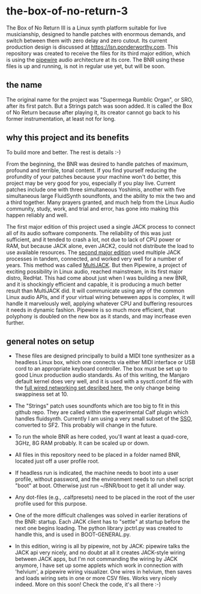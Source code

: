 # the-box-of-no-return-3

The Box of No Return III is a Linux synth platform suitable for live musicianship, designed to handle patches with enormous demands, and switch between them with zero delay and zero cutout.  Its current production design is discussed at https://lsn.ponderworthy.com.  This repository was created to receive the files for its third major edition, which is using the [pipewire](https://pipewire.org/) audio architecture at its core.  The BNR using these files is up and running, is not in regular use yet, but will be soon.

## the name

The original name for the project was "Supermega Rumblic Organ", or SRO, after its first patch.  But a Strings patch was soon added.  It is called the Box of No Return because after playing it, its creator cannot go back to his former instrumentation, at least not for long.

## why this project and its benefits

To build more and better.  The rest is details :-)

From the beginning, the BNR was desired to handle patches of maximum, profound and terrible, tonal content.  If you find yourself reducing the profundity of your patches because your machine won't do better, this project may be very good for you, especially if you play live.  Current patches include one with three simultaneous Yoshimis, another with five simultaneous large FluidSynth soundfonts, and the ability to mix the two and a third together.  Many prayers granted, and much help from the Linux Audio community, study, work, and trial and error, has gone into making this happen reliably and well.

The first major edition of this project used a single JACK process to connect all of its audio software components.  The reliability of this was just sufficient, and it tended to crash a lot, not due to lack of CPU power or RAM, but because JACK alone, even JACK2, could not distribute the load to use available resources. The [second major edition](https://github.com/ponderworthy/the-box-of-no-return) used multiple JACK processes in tandem, connected, and worked very well for a number of years.  This method was called [MultiJACK](https://github.com/ponderworthy/MultiJACK).  But then Pipewire, a project of exciting possibility in Linux audio, reached mainstream, in its first major distro, RedHat. This had come about just when I was building a new BNR, and it is shockingly efficient and capable, it is producing a much better result than MultiJACK did.  It will communicate using any of the common Linux audio APIs, and if your virtual wiring betwewen apps is complex, it will handle it marvelously well, applying whatever CPU and buffering resources it needs in dynamic fashion.  Pipewire is so much more efficient, that polyphony is doubled on the new box as it stands, and may incrfease even further.

## general notes on setup

* These files are designed principally to build a MIDI tone synthesizer as a headless Linux box, which 
one connects via either MIDI interface or USB cord to an appropriate keyboard controller.  The box must be set up to good Linux production audio standards.  As of this writing, the Manjaro default kernel does very well, and it is used with a sysctl.conf.d file with the [full wired networking set desribed here](https://notes.ponderworthy.com/linux-networking-speed-and-responsiveness), the only change being swappiness set at 10.  

* The "Strings" patch uses soundfonts which are too big to fit in this github repo.  They are called within the experimental Calf plugin which handles fluidsynth.  Currently I am using a very small subset of the [SSO](http://sso.mattiaswestlund.net/), converted to SF2.  This probably will change in the future.

* To run the whole BNR as here coded, you'll want at least a quad-core, 3GHz, 8G RAM probably.  It can be scaled up or down. 

* All files in this repository need to be placed in a folder named BNR, located just off a user profile root.

* If headless run is indicated, the machine needs to boot into a user profile, without password, and the environment needs to run shell script "boot" at boot.  Otherwise just run ~/BNR/boot to get it all under way.  

* Any dot-files (e.g., .calfpresets) need to be placed in the root of the user profile 
used for this purpose.

* One of the more difficult challenges was solved in earlier iterations of the BNR: startup.  Each JACK client has to "settle" at startup before the next one begins loading.  The python library jpctrl.py was created to handle this, and is used in BOOT-GENERAL.py.

* In this edition, wiring is all by pipewire, not by JACK:  pipewire talks the JACK api very nicely, and no doubt at all it creates JACK-style wiring between JACK apps, but I'm not commanding the wiring by JACK anymore, I have set up some applets which work in connection with 'helvium', a pipewire wiring visualizer.  One wires in helvium, then saves and loads wiring sets in one or more CSV files.  Works very nicely indeed.  More on this soon!  Check the code, it's all there :-)

